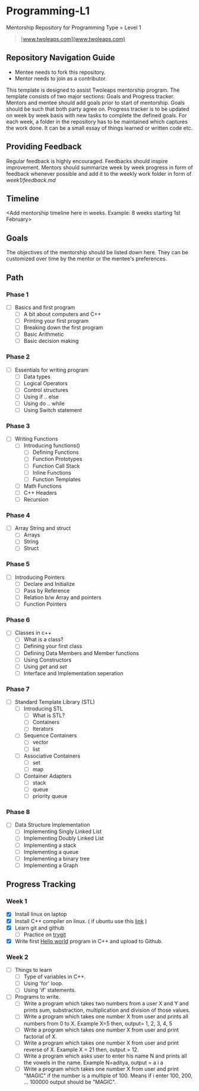 # Programming-L1

Mentorship Repository for Programming Type = Level 1
> [www.twoleaps.com](www.twoleaps.com)

## Repository Navigation Guide
* Mentee needs to fork this repository.
* Mentor needs to join as a contributor.

This template is designed to assist Twoleaps mentorship program. The template consists of two 
major sections: Goals and Progress tracker. Mentors and mentee should add goals prior to start of 
mentorship. Goals should be such that both party agree on. Progress tracker is to be updated on week
by week basis with new tasks to complete the defined goals. For each week, a folder in the repository
has to be maintained which captures the work done. It can be a small essay of things learned or written
code etc.

## Providing Feedback

Regular feedback is highly encouraged. Feedbacks should inspire improvement. Mentors should summarize week by week progress in form of feedback whenever possible and add it to the weekly work folder in form of *week1/feedback.md*

## Timeline

<Add mentorship timeline here in weeks. Example: 8 weeks starting 1st February>


## Goals
The objectives of the mentorship should be listed down here. They can be customized over time by the mentor
or the mentee's preferences.

## Path

### Phase 1
- [ ] Basics and first program 
    - [ ] A bit about computers and C++ 
    - [ ] Printing your first program
    - [ ] Breaking down the first program
    - [ ] Basic Arithmetic
    - [ ] Basic decision making
    
### Phase 2
- [ ] Essentials for writing program
    - [ ] Data types
    - [ ] Logical Operators
    - [ ] Control structures
    - [ ] Using if .. else 
    - [ ] Using do .. while
    - [ ] Using Switch statement

### Phase 3 
- [ ] Writing Functions  
    - [ ] Introducing functions()
        - [ ] Defining Functions
        - [ ] Function Prototypes
        - [ ] Function Call Stack
        - [ ] Inline Functions
        - [ ] Function Templates
    - [ ] Math Functions
    - [ ] C++ Headers
    - [ ] Recursion
 
### Phase 4
- [ ] Array String and struct
   - [ ] Arrays
   - [ ] String
   - [ ] Struct
   
### Phase 5
- [ ] Introducing Pointers
    - [ ] Declare and Initialize
    - [ ] Pass by Reference
    - [ ] Relation b/w Array and pointers
    - [ ] Function Pointers
    
### Phase 6
- [ ] Classes in c++
    - [ ] What is a class?
    - [ ] Defining your first class
    - [ ] Defining Data Members and Member functions
    - [ ] Using Constructors
    - [ ] Using *get* and *set*
    - [ ] Interface and Implementation seperation
    
### Phase 7
- [ ] Standard Template Library (STL)
    - [ ] Introducing STL
        - [ ] What is  STL?
        - [ ] Containers
        - [ ] Iterators
    - [ ] Sequence Containers
        - [ ] vector
        - [ ] list
    - [ ] Associative Containers
        - [ ] set
        - [ ] map
    - [ ] Container Adapters
        - [ ] stack
        - [ ] queue
        - [ ] priority queue
    
 ### Phase 8
 - [ ] Data Structure Implementation
    - [ ] Implementing Singly Linked List
    - [ ] Implementing Doubly Linked List 
    - [ ] Implementing a stack
    - [ ] Implementing a queue
    - [ ] Implementing a binary tree
    - [ ] Implementing a Graph
    
## Progress Tracking

### Week 1
  - [x] Install linux on laptop
  - [x] Install C++ compiler on linux. ( if ubuntu use this [link](https://www.cyberciti.biz/faq/howto-compile-and-run-c-cplusplus-code-in-linux/) )
  - [x] Learn git and github
    - [ ] Practice on [trygit](https://try.github.io/levels/1/challenges/1)
  - [x] Write first [Hello world](https://www.programiz.com/cpp-programming/examples/print-sentence) program in C++ and upload to Github.
  
### Week 2
  - [ ] Things to learn
    - [ ] Type of variables in C++.
    - [ ] Using 'for' loop.
    - [ ] Using 'if' statements.
  - [ ] Programs to write.
    - [ ] Write a program which takes two numbers from a user X and Y and prints sum, substraction, multiplication and division of those values.
    - [ ] Write a program which takes one number X from user and prints all numbers from 0 to X. Example X=5 then, output= 1, 2, 3, 4, 5
    - [ ] Write a program which takes one number X from user and print factorial of X. 
    - [ ] Write a program which takes one number X from user and print reverse of X. Example X = 21 then, output = 12.
    - [ ] Write a program which asks user to enter his name N and prints all the vowels in the name. Example N=aditya, output = a i a
    - [ ] Write a program which takes one number X from user and print "MAGIC" if the number is a multiple of 100. Means if i enter 100, 200, ... 100000 output should be "MAGIC".
